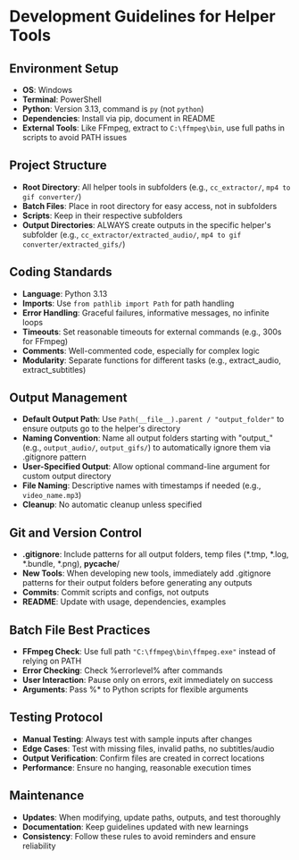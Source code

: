 # Development Guidelines for Helper Tools

## Environment Setup
- **OS**: Windows
- **Terminal**: PowerShell
- **Python**: Version 3.13, command is `py` (not `python`)
- **Dependencies**: Install via pip, document in README
- **External Tools**: Like FFmpeg, extract to `C:\ffmpeg\bin`, use full paths in scripts to avoid PATH issues

## Project Structure
- **Root Directory**: All helper tools in subfolders (e.g., `cc_extractor/`, `mp4 to gif converter/`)
- **Batch Files**: Place in root directory for easy access, not in subfolders
- **Scripts**: Keep in their respective subfolders
- **Output Directories**: ALWAYS create outputs in the specific helper's subfolder (e.g., `cc_extractor/extracted_audio/`, `mp4 to gif converter/extracted_gifs/`)

## Coding Standards
- **Language**: Python 3.13
- **Imports**: Use `from pathlib import Path` for path handling
- **Error Handling**: Graceful failures, informative messages, no infinite loops
- **Timeouts**: Set reasonable timeouts for external commands (e.g., 300s for FFmpeg)
- **Comments**: Well-commented code, especially for complex logic
- **Modularity**: Separate functions for different tasks (e.g., extract_audio, extract_subtitles)

## Output Management
- **Default Output Path**: Use `Path(__file__).parent / "output_folder"` to ensure outputs go to the helper's directory
- **Naming Convention**: Name all output folders starting with "output_" (e.g., `output_audio/`, `output_gifs/`) to automatically ignore them via .gitignore pattern
- **User-Specified Output**: Allow optional command-line argument for custom output directory
- **File Naming**: Descriptive names with timestamps if needed (e.g., `video_name.mp3`)
- **Cleanup**: No automatic cleanup unless specified

## Git and Version Control
- **.gitignore**: Include patterns for all output folders, temp files (*.tmp, *.log, *.bundle, *.png), __pycache__/
- **New Tools**: When developing new tools, immediately add .gitignore patterns for their output folders before generating any outputs
- **Commits**: Commit scripts and configs, not outputs
- **README**: Update with usage, dependencies, examples

## Batch File Best Practices
- **FFmpeg Check**: Use full path `"C:\ffmpeg\bin\ffmpeg.exe"` instead of relying on PATH
- **Error Checking**: Check %errorlevel% after commands
- **User Interaction**: Pause only on errors, exit immediately on success
- **Arguments**: Pass %* to Python scripts for flexible arguments

## Testing Protocol
- **Manual Testing**: Always test with sample inputs after changes
- **Edge Cases**: Test with missing files, invalid paths, no subtitles/audio
- **Output Verification**: Confirm files are created in correct locations
- **Performance**: Ensure no hanging, reasonable execution times

## Maintenance
- **Updates**: When modifying, update paths, outputs, and test thoroughly
- **Documentation**: Keep guidelines updated with new learnings
- **Consistency**: Follow these rules to avoid reminders and ensure reliability